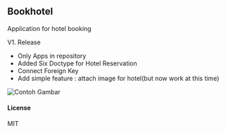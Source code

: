 ## Bookhotel

Application for hotel booking

V1. Release
- Only Apps in repository
- Added Six Doctype for Hotel Reservation
- Connect Foreign Key
- Add simple feature : attach image for hotel(but now work at this time)

![Contoh Gambar](https://example.com/gambar.jpg)

#### License

MIT
